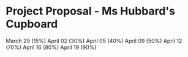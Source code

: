 # Project Proposal - Ms Hubbard's Cupboard

March 29 (15%)
April 02 (30%)
April 05 (40%)
April 09 (50%)
April 12 (70%)
April 16 (80%)
April 19 (90%)